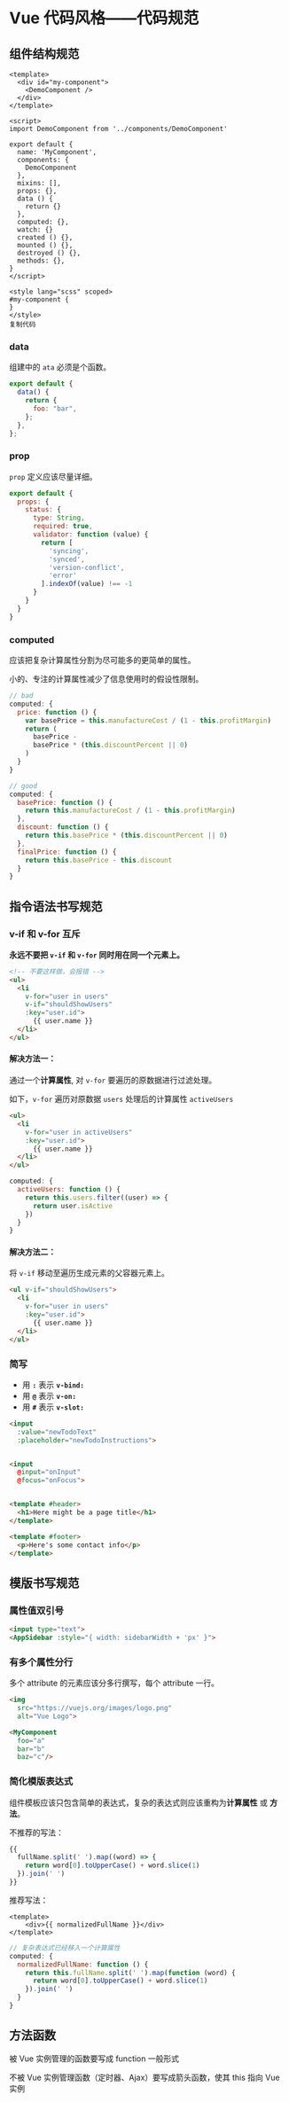 # Vue 代码风格——代码规范

## 组件结构规范

```vue
<template>
  <div id="my-component">
    <DemoComponent />
  </div>
</template>

<script>
import DemoComponent from '../components/DemoComponent'

export default {
  name: 'MyComponent',
  components: {
    DemoComponent
  },
  mixins: [],
  props: {},
  data () {
    return {}
  },
  computed: {},
  watch: {}
  created () {},
  mounted () {},
  destroyed () {},
  methods: {},
}
</script>

<style lang="scss" scoped>
#my-component {
}
</style>
复制代码
```

### data

组建中的 `ata` 必须是个函数。

```js
export default {
  data() {
    return {
      foo: "bar",
    };
  },
};
```

### prop

`prop` 定义应该尽量详细。
```js
export default {
  props: {
    status: {
      type: String,
      required: true,
      validator: function (value) {
        return [
          'syncing', 
          'synced',
          'version-conflict',
          'error'
        ].indexOf(value) !== -1
      }
    }
  }
}
```

### computed
应该把复杂计算属性分割为尽可能多的更简单的属性。 

小的、专注的计算属性减少了信息使用时的假设性限制。


```js
// bad
computed: { 
  price: function () { 
    var basePrice = this.manufactureCost / (1 - this.profitMargin) 
    return ( 
      basePrice - 
      basePrice * (this.discountPercent || 0) 
    ) 
  } 
}

// good
computed: {
  basePrice: function () {
    return this.manufactureCost / (1 - this.profitMargin)
  },
  discount: function () {
    return this.basePrice * (this.discountPercent || 0)
  },
  finalPrice: function () {
    return this.basePrice - this.discount
  }
}
```

## 指令语法书写规范

### v-if 和 v-for 互斥

**永远不要把 `v-if` 和 `v-for` 同时用在同一个元素上。**

```html
<!-- 不要这样做，会报错 -->
<ul>
  <li
    v-for="user in users"
    v-if="shouldShowUsers"
    :key="user.id">
      {{ user.name }}
  </li>
</ul>
```

#### 解决方法一：
通过一个**计算属性**, 对 `v-for` 要遍历的原数据进行过滤处理。

如下，`v-for` 遍历对原数据 `users` 处理后的计算属性 `activeUsers`

```html
<ul>
  <li
    v-for="user in activeUsers"
    :key="user.id">
      {{ user.name }}
  </li>
</ul>
```
```js
computed: {
  activeUsers: function () {
    return this.users.filter((user) => {
      return user.isActive
    })
  }
}
```

#### 解决方法二：

将 `v-if` 移动至遍历生成元素的父容器元素上。

```html
<ul v-if="shouldShowUsers">
  <li
    v-for="user in users"
    :key="user.id">
      {{ user.name }}
  </li>
</ul>
```

### 简写

- 用 **`:`** 表示 **`v-bind:`**
- 用 **`@`** 表示 **`v-on:`**
- 用 **`#`** 表示 **`v-slot:`**

```html
<input
  :value="newTodoText"
  :placeholder="newTodoInstructions">


<input
  @input="onInput"
  @focus="onFocus">


<template #header>
  <h1>Here might be a page title</h1>
</template>

<template #footer>
  <p>Here's some contact info</p>
</template>
```




## 模版书写规范

### 属性值双引号
```html
<input type="text">
<AppSidebar :style="{ width: sidebarWidth + 'px' }">
```

### 有多个属性分行
多个 attribute 的元素应该分多行撰写，每个 attribute 一行。

```html
<img
  src="https://vuejs.org/images/logo.png"
  alt="Vue Logo">

<MyComponent
  foo="a"
  bar="b"
  baz="c"/>
```

### 简化模版表达式
组件模板应该只包含简单的表达式，复杂的表达式则应该重构为**计算属性** 或 **方法**。

不推荐的写法：
```js
{{
  fullName.split(' ').map((word) => {
    return word[0].toUpperCase() + word.slice(1)
  }).join(' ')
}}
```
推荐写法：
```vue
<template>
    <div>{{ normalizedFullName }}</div>
</template>
```
```js
// 复杂表达式已经移入一个计算属性
computed: {
  normalizedFullName: function () {
    return this.fullName.split(' ').map(function (word) {
      return word[0].toUpperCase() + word.slice(1)
    }).join(' ')
  }
}
```

## 方法函数

被 Vue 实例管理的函数要写成 function 一般形式

不被 Vue 实例管理函数（定时器、Ajax）要写成箭头函数，使其 this 指向 Vue 实例